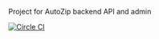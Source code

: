 Project for AutoZip backend API and admin

[![Circle CI](https://circleci.com/gh/AvtoZip/api-avtozip.svg?style=svg)](https://circleci.com/gh/AvtoZip/api-avtozip)

